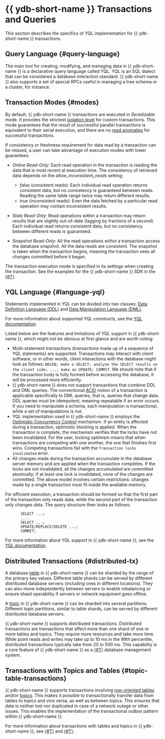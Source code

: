 # {{ ydb-short-name }} Transactions and Queries

This section describes the specifics of YQL implementation for {{ ydb-short-name }} transactions.

## Query Language {#query-language}

The main tool for creating, modifying, and managing data in {{ ydb-short-name }} is a declarative query language called YQL. YQL is an SQL dialect that can be considered a database interaction standard. {{ ydb-short-name }} also supports a set of special RPCs useful in managing a tree schema or a cluster, for instance.

## Transaction Modes {#modes}

By default, {{ ydb-short-name }} transactions are executed in *Serializable* mode. It provides the strictest [isolation level](https://en.wikipedia.org/wiki/Isolation_(database_systems)#Serializable) for custom transactions. This mode guarantees that the result of successful parallel transactions is equivalent to their serial execution, and there are no [read anomalies](https://en.wikipedia.org/wiki/Isolation_(database_systems)#Read_phenomena) for successful transactions.

If consistency or freshness requirement for data read by a transaction can be relaxed, a user can take advantage of execution modes with lower guarantees:

* *Online Read-Only*: Each read operation in the transaction is reading the data that is most recent at execution time. The consistency of retrieved data depends on the *allow_inconsistent_reads* setting:

  * *false* (consistent reads): Each individual read operation returns consistent data, but no consistency is guaranteed between reads. Reading the same table range twice may return different results.
  * *true* (inconsistent reads): Even the data fetched by a particular read operation may contain inconsistent results.

* *Stale Read-Only*: Read operations within a transaction may return results that are slightly out-of-date (lagging by fractions of a second). Each individual read returns consistent data, but no consistency between different reads is guaranteed.
* *Snapshot Read-Only*: All the read operations within a transaction access the database snapshot. All the data reads are consistent. The snapshot is taken when the transaction begins, meaning the transaction sees all changes committed before it began.

The transaction execution mode is specified in its settings when creating the transaction. See the examples for the {{ ydb-short-name }} SDK in the [{#T}](../../recipes/ydb-sdk/tx-control.md).

## YQL Language {#language-yql}

Statements implemented in YQL can be divided into two classes: [Data Definition Language (DDL)](https://en.wikipedia.org/wiki/Data_definition_language) and [Data Manipulation Language (DML)](https://en.wikipedia.org/wiki/Data_manipulation_language).

For more information about supported YQL constructs, see the [YQL documentation](../../yql/reference/index.md).

Listed below are the features and limitations of YQL support in {{ ydb-short-name }}, which might not be obvious at first glance and are worth noting:

* Multi-statement transactions (transactions made up of a sequence of YQL statements) are supported. Transactions may interact with client software, or in other words, client interactions with the database might look as follows: `BEGIN; make a SELECT; analyze the SELECT results on the client side; ...; make an UPDATE; COMMIT`. We should note that if the transaction body is fully formed before accessing the database, it will be processed more efficiently.
* {{ ydb-short-name }} does not support transactions that combine DDL and DML queries. The conventional [ACID](https://en.wikipedia.org/wiki/ACID) notion of a transaction is applicable specifically to DML queries, that is, queries that change data. DDL queries must be idempotent, meaning repeatable if an error occurs. If you need to manipulate a schema, each manipulation is transactional, while a set of manipulations is not.
* YQL implementation used in {{ ydb-short-name }} employs the [Optimistic Concurrency Control](https://en.wikipedia.org/wiki/Optimistic_concurrency_control) mechanism. If an entity is affected during a transaction, optimistic blocking is applied. When the transaction is complete, the mechanism verifies that the locks have not been invalidated. For the user, locking optimism means that when transactions are competing with one another, the one that finishes first wins. Competing transactions fail with the `Transaction locks invalidated` error.
* All changes made during the transaction accumulate in the database server memory and are applied when the transaction completes. If the locks are not invalidated, all the changes accumulated are committed atomically; if at least one lock is invalidated, none of the changes are committed. The above model involves certain restrictions: changes made by a single transaction must fit inside the available memory.

For efficient execution, a transaction should be formed so that the first part of the transaction only reads data, while the second part of the transaction only changes data. The query structure then looks as follows:

```yql
       SELECT ...;
       ....
       SELECT ...;
       UPDATE/REPLACE/DELETE ...;
       COMMIT;
```

For more information about YQL support in {{ ydb-short-name }}, see the [YQL documentation](../../yql/reference/index.md).

## Distributed Transactions {#distributed-tx}

A database [table](../datamodel/table.md) in {{ ydb-short-name }} can be sharded by the range of the primary key values. Different table shards can be served by different distributed database servers (including ones in different locations). They can also move independently between servers to enable rebalancing or ensure shard operability if servers or network equipment goes offline.

A [topic](../topic.md) in {{ ydb-short-name }} can be sharded into several partitions. Different topic partitions, similar to table shards, can be served by different distributed database servers.

{{ ydb-short-name }} supports distributed transactions. Distributed transactions are transactions that affect more than one shard of one or more tables and topics. They require more resources and take more time. While point reads and writes may take up to 10 ms in the 99th percentile, distributed transactions typically take from 20 to 500 ms. This capability is a core feature of {{ ydb-short-name }} as a [{#T}](../distributed-sql.md) database management system.

## Transactions with Topics and Tables {#topic-table-transactions}

{{ ydb-short-name }} supports transactions involving [row-oriented tables](../glossary.md#row-oriented-table) and/or [topics](../glossary.md#topic). This makes it possible to transactionally transfer data from tables to topics and vice versa, as well as between topics. This ensures that data is neither lost nor duplicated in case of a network outage or other issues. This enables the implementation of the transactional outbox pattern within {{ ydb-short-name }}.

For more information about transactions with tables and topics in {{ ydb-short-name }}, see [{#T}](../topic.md#topic-transactions) and [{#T}](../../reference/ydb-sdk/topic.md).